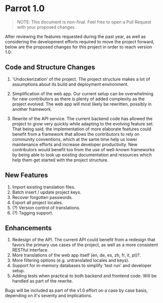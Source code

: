 # Parrot 1.0

> NOTE: This document is non-final. Feel free to open a Pull Request with your proposed changes.

After reviewing the features requested during the past year, as well as considering the development efforts required to move the project forward, below are the proposed changes for this project in order to reach version 1.0:

## Code and Structure Changes

1. 'Undockerization' of the project. The project structure makes a lot of assumptions about its build and deployment environment.

2. Simplification of the web app. Our current setup can be overwhelming for new contributors as there is plenty of added complexity as the project evolved. The web app will most likely be rewritten, possibly in another framework.

3. Rewrite of the API service. The current backend code has allowed the project to grow very quickly while adapting to the evolving feature set. That being said, the implementation of more elaborate features could benefit from a framework that allows the contributors to rely on community conventions, which at the same time help us lower maintenance efforts and increase developer productivity. New contributors would benefit too from the use of well-known frameworks by being able to look up existing documentation and resources which help them get started with the project structure.

## New Features

1. Import existing translation files.
2. Batch insert / update project keys.
3. Recover forgotten passwords.
4. Export all project locales.
5. (?) Version control of translations.
5. (?) Tagging support.

## Enhancements

1. Redesign of the API. The current API could benefit from a redesign that favors the primary use cases of the project, as well as a more consistent RESTful interface.
2. More translations of the web app itself (en, de, es, zh, fr, it, pt)?.
3. More filtering options (e.g. untranslated locales and keys).
4. Support for in-memory databases to simplify 'test run' and developer setup.
5. Adding tests when practical to both backend and frontend code. Will be handled as part of the rewrite.

Bugs will be included as part of the v1.0 effort on a case by case basis, depending on it's severity and implications.
